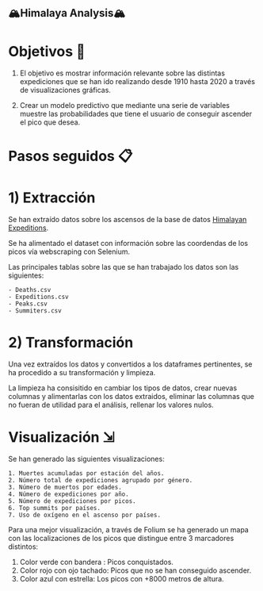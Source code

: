 ## 🏔️Himalaya Analysis🏔️

#  Objetivos 🎯 

1. El objetivo es mostrar información relevante sobre las distintas expediciones que se han ido realizando desde 1910 hasta 2020 a través de visualizaciones gráficas.

2. Crear un modelo predictivo que mediante una serie de variables muestre las probabilidades que tiene el usuario de conseguir ascender el pico que desea. 




#  Pasos seguidos 📋

# 1) Extracción 

Se han extraído datos sobre los ascensos de la base de datos [Himalayan Expeditions](https://www.kaggle.com/datasets/raskoshik/himalayan-expeditions).

Se ha alimentado el dataset con información sobre las coordendas de los picos vía webscraping con Selenium.

Las principales tablas sobre las que se han trabajado los datos son las siguientes:

    - Deaths.csv
    - Expeditions.csv
    - Peaks.csv
    - Summiters.csv

# 2) Transformación 

Una vez extraídos los datos y convertidos a los dataframes pertinentes, se ha procedido a su transformación y limpieza.

La limpieza ha consisitido en cambiar los tipos de datos, crear nuevas columnas y alimentarlas con los datos extraidos, eliminar las columnas que no fueran de utilidad para el análisis, rellenar los valores nulos.






# Visualización ⇲

Se han generado las siguientes visualizaciones:
  
    1. Muertes acumuladas por estación del años.
    2. Número total de expediciones agrupado por género.
    3. Número de muertos por edades.
    4. Número de expediciones por año.
    5. Número de expediciones por picos.
    6. Top summits por países.
    7. Uso de oxígeno en el ascenso por países.

Para una mejor visualización, a través de Folium se ha generado un mapa con las localizaciones de los picos que distingue entre 3 marcadores distintos:

   1. Color verde con bandera :  Picos conquistados.
   2. Color rojo con ojo tachado:  Picos que no se han conseguido ascender.
   3. Color azul con estrella: Los picos con +8000 metros de altura.


